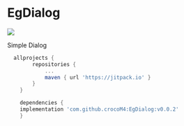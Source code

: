 # EgDialog

![](https://jitpack.io/v/crocoM4/EgDialog.svg)

Simple Dialog

```groovy
  allprojects {
		repositories {
			...
			maven { url 'https://jitpack.io' }
		}
	}
```

```groovy
	dependencies {
    implementation 'com.github.crocoM4:EgDialog:v0.0.2'
	}
```